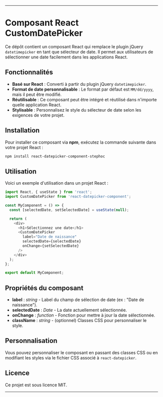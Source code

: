 
---

# Composant React CustomDatePicker

Ce dépôt contient un composant React qui remplace le plugin jQuery `datetimepicker` en tant que sélecteur de date. Il permet aux utilisateurs de sélectionner une date facilement dans les applications React.

## Fonctionnalités

- **Basé sur React** : Converti à partir du plugin jQuery `datetimepicker`.
- **Format de date personnalisable** : Le format par défaut est `MM/dd/yyyy`, mais il peut être modifié.
- **Réutilisable** : Ce composant peut être intégré et réutilisé dans n'importe quelle application React.
- **Stylisable** : Personnalisez le style du sélecteur de date selon les exigences de votre projet.

## Installation

Pour installer ce composant via **npm**, exécutez la commande suivante dans votre projet React :

```bash
npm install react-datepicker-component-stephoc

```

## Utilisation

Voici un exemple d'utilisation dans un projet React :

```js
import React, { useState } from 'react';
import CustomDatePicker from 'react-datepicker-component';

const MyComponent = () => {
  const [selectedDate, setSelectedDate] = useState(null);

  return (
    <div>
      <h1>Sélectionnez une date</h1>
      <CustomDatePicker
        label="Date de naissance"
        selectedDate={selectedDate}
        onChange={setSelectedDate}
      />
    </div>
  );
};

export default MyComponent;
```

## Propriétés du composant

- **label** : *string* - Label du champ de sélection de date (ex : "Date de naissance").
- **selectedDate** : *Date* - La date actuellement sélectionnée.
- **onChange** : *function* - Fonction pour mettre à jour la date sélectionnée.
- **className** : *string* - (optionnel) Classes CSS pour personnaliser le style.

## Personnalisation

Vous pouvez personnaliser le composant en passant des classes CSS ou en modifiant les styles via le fichier CSS associé à `react-datepicker`.

## Licence

Ce projet est sous licence MIT.

---


